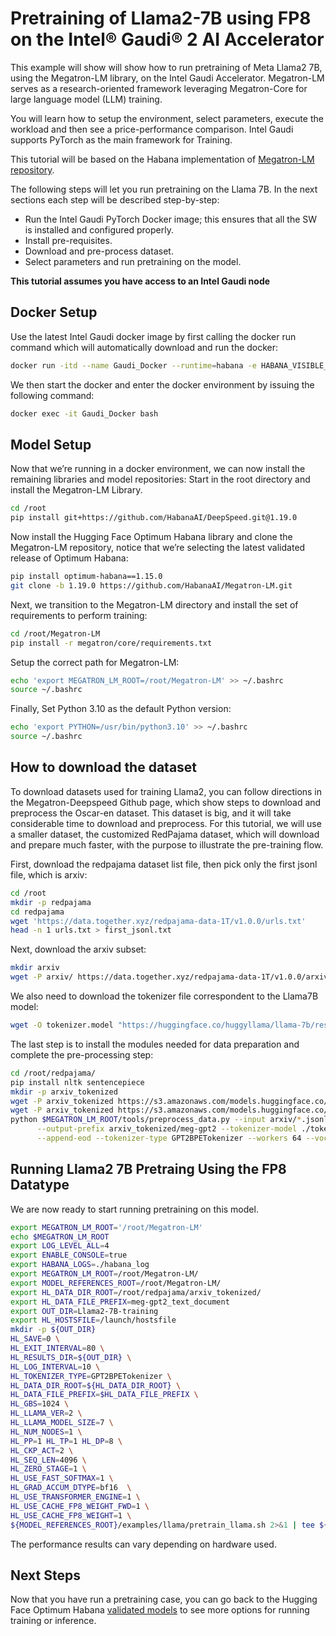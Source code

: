 # Pretraining of Llama2-7B using FP8 on the Intel® Gaudi® 2 AI Accelerator

This example will show will show how to run pretraining of Meta Llama2 7B, using the Megatron-LM library, on the Intel Gaudi Accelerator. Megatron-LM serves as a research-oriented framework leveraging Megatron-Core for large language model (LLM) training.

You will learn how to setup the environment, select parameters, execute the workload and then see a price-performance comparison. Intel Gaudi supports PyTorch as the main framework for Training.

This tutorial will be based on the Habana implementation of [Megatron-LM repository](https://github.com/HabanaAI/Megatron-LM).

The following steps will let you run pretraining on the Llama 7B. In the next sections each step will be described step-by-step:

- Run the Intel Gaudi PyTorch Docker image; this ensures that all the SW is installed and configured properly.
- Install pre-requisites.
- Download and pre-process dataset.
- Select parameters and run pretraining on the model.

**This tutorial assumes you have access to an Intel Gaudi node**

## Docker Setup

Use the latest Intel Gaudi docker image by first calling the docker run command which will automatically download and run the docker:
```bash
docker run -itd --name Gaudi_Docker --runtime=habana -e HABANA_VISIBLE_DEVICES=all -e OMPI_MCA_btl_vader_single_copy_mechanism=none --cap-add=sys_nice --net=host --ipc=host vault.habana.ai/gaudi-docker/1.19.0/ubuntu22.04/habanalabs/pytorch-installer-2.5.1:latest
```

We then start the docker and enter the docker environment by issuing the following command:
```bash
docker exec -it Gaudi_Docker bash
```

## Model Setup

Now that we’re running in a docker environment, we can now install the remaining libraries and model repositories: Start in the root directory and install the Megatron-LM Library.
```bash
cd /root
pip install git+https://github.com/HabanaAI/DeepSpeed.git@1.19.0
```

Now install the Hugging Face Optimum Habana library and clone the Megatron-LM repository, notice that we’re selecting the latest validated release of Optimum Habana:
```bash
pip install optimum-habana==1.15.0
git clone -b 1.19.0 https://github.com/HabanaAI/Megatron-LM.git
```

Next, we transition to the Megatron-LM directory and install the set of requirements to perform training:
```bash
cd /root/Megatron-LM
pip install -r megatron/core/requirements.txt
```

Setup the correct path for Megatron-LM:
```bash
echo 'export MEGATRON_LM_ROOT=/root/Megatron-LM' >> ~/.bashrc
source ~/.bashrc
```

Finally, Set Python 3.10 as the default Python version:
```bash
echo 'export PYTHON=/usr/bin/python3.10' >> ~/.bashrc
source ~/.bashrc
```

## How to download the dataset

To download datasets used for training Llama2, you can follow directions in the Megatron-Deepspeed Github page, which show steps to download and preprocess the Oscar-en dataset. This dataset is big, and it will take considerable time to download and preprocess. For this tutorial, we will use a smaller dataset, the customized RedPajama dataset, which will download and prepare much faster, with the purpose to illustrate the pre-training flow.

First, download the redpajama dataset list file, then pick only the first jsonl file, which is arxiv:
```bash
cd /root
mkdir -p redpajama
cd redpajama
wget 'https://data.together.xyz/redpajama-data-1T/v1.0.0/urls.txt'
head -n 1 urls.txt > first_jsonl.txt
```

Next, download the arxiv subset:
```bash
mkdir arxiv
wget -P arxiv/ https://data.together.xyz/redpajama-data-1T/v1.0.0/arxiv/arxiv_023827cd-7ee8-42e6-aa7b-661731f4c70f.jsonl
```

We also need to download the tokenizer file correspondent to the Llama7B model:
```bash
wget -O tokenizer.model "https://huggingface.co/huggyllama/llama-7b/resolve/main/tokenizer.model"
```

The last step is to install the modules needed for data preparation and complete the pre-processing step:
```bash
cd /root/redpajama/
pip install nltk sentencepiece
mkdir -p arxiv_tokenized
wget -P arxiv_tokenized https://s3.amazonaws.com/models.huggingface.co/bert/gpt2-vocab.json
wget -P arxiv_tokenized https://s3.amazonaws.com/models.huggingface.co/bert/gpt2-merges.txt
python $MEGATRON_LM_ROOT/tools/preprocess_data.py --input arxiv/*.jsonl \
      --output-prefix arxiv_tokenized/meg-gpt2 --tokenizer-model ./tokenizer.model \
      --append-eod --tokenizer-type GPT2BPETokenizer --workers 64 --vocab-file arxiv_tokenized/gpt2-vocab.json --merge-file arxiv_tokenized/gpt2-merges.txt
```

## Running Llama2 7B Pretraing Using the FP8 Datatype

We are now ready to start running pretraining on this model.
```bash
export MEGATRON_LM_ROOT='/root/Megatron-LM'
echo $MEGATRON_LM_ROOT
export LOG_LEVEL_ALL=4
export ENABLE_CONSOLE=true
export HABANA_LOGS=./habana_log
export MEGATRON_LM_ROOT=/root/Megatron-LM/
export MODEL_REFERENCES_ROOT=/root/Megatron-LM/
export HL_DATA_DIR_ROOT=/root/redpajama/arxiv_tokenized/
export HL_DATA_FILE_PREFIX=meg-gpt2_text_document
export OUT_DIR=Llama2-7B-training
export HL_HOSTSFILE=/launch/hostsfile
mkdir -p ${OUT_DIR}
HL_SAVE=0 \
HL_EXIT_INTERVAL=80 \
HL_RESULTS_DIR=${OUT_DIR} \
HL_LOG_INTERVAL=10 \
HL_TOKENIZER_TYPE=GPT2BPETokenizer \
HL_DATA_DIR_ROOT=${HL_DATA_DIR_ROOT} \
HL_DATA_FILE_PREFIX=$HL_DATA_FILE_PREFIX \
HL_GBS=1024 \
HL_LLAMA_VER=2 \
HL_LLAMA_MODEL_SIZE=7 \
HL_NUM_NODES=1 \
HL_PP=1 HL_TP=1 HL_DP=8 \
HL_CKP_ACT=2 \
HL_SEQ_LEN=4096 \
HL_ZERO_STAGE=1 \
HL_USE_FAST_SOFTMAX=1 \
HL_GRAD_ACCUM_DTYPE=bf16  \
HL_USE_TRANSFORMER_ENGINE=1 \
HL_USE_CACHE_FP8_WEIGHT_FWD=1 \
HL_USE_CACHE_FP8_WEIGHT=1 \
${MODEL_REFERENCES_ROOT}/examples/llama/pretrain_llama.sh 2>&1 | tee ${OUT_DIR}/llama_8x.log
```

The performance results can vary depending on hardware used.

## Next Steps

Now that you have run a pretraining case, you can go back to the Hugging Face Optimum Habana [validated models](https://github.com/huggingface/optimum-habana?tab=readme-ov-file#validated-models) to see more options for running training or inference.
